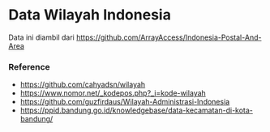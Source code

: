 # Data Wilayah Indonesia

Data ini diambil dari https://github.com/ArrayAccess/Indonesia-Postal-And-Area



### Reference
- https://github.com/cahyadsn/wilayah
- https://www.nomor.net/_kodepos.php?_i=kode-wilayah
- https://github.com/guzfirdaus/Wilayah-Administrasi-Indonesia
- https://ppid.bandung.go.id/knowledgebase/data-kecamatan-di-kota-bandung/